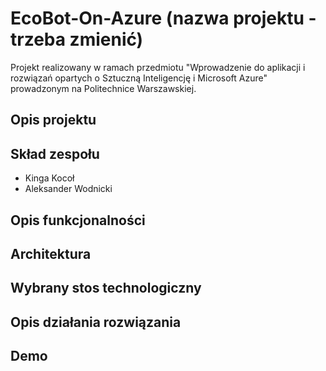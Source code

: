 # EcoBot-On-Azure (nazwa projektu - trzeba zmienić)
Projekt realizowany w ramach przedmiotu "Wprowadzenie do aplikacji i rozwiązań opartych o Sztuczną Inteligencję i Microsoft Azure" prowadzonym na Politechnice Warszawskiej.

## Opis projektu

## Skład zespołu
* Kinga Kocoł
* Aleksander Wodnicki

## Opis funkcjonalności

## Architektura

## Wybrany stos technologiczny

## Opis działania rozwiązania

## Demo
